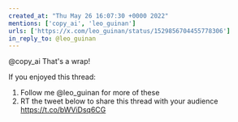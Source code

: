 ```yaml
---
created_at: "Thu May 26 16:07:30 +0000 2022"
mentions: ['copy_ai', 'leo_guinan']
urls: ['https://x.com/leo_guinan/status/1529856704455778306']
in_reply_to: @leo_guinan
---
```


@copy_ai That's a wrap!

If you enjoyed this thread:

1. Follow me @leo_guinan for more of these
2. RT the tweet below to share this thread with your audience https://t.co/bWViDsq6CG